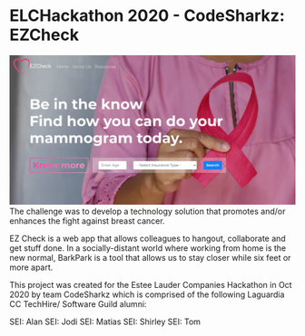 # ELCHackathon 2020 - CodeSharkz: EZCheck 
![EZCheck Landing Page](/team-project/public/ezcheck.png)<br/>
The challenge was to develop a technology solution that promotes and/or enhances the fight against breast cancer.

EZ Check is a web app that allows colleagues to hangout, collaborate and get stuff done. In a socially-distant world where working from home is the new normal, BarkPark is a tool that allows us to stay closer while six feet or more apart.

This project was created for the Estee Lauder Companies Hackathon in Oct 2020 by team CodeSharkz which is comprised of the following Laguardia CC TechHire/ Software Guild alumni:

SEI: Alan
SEI: Jodi
SEI: Matias
SEI: Shirley
SEI: Tom
